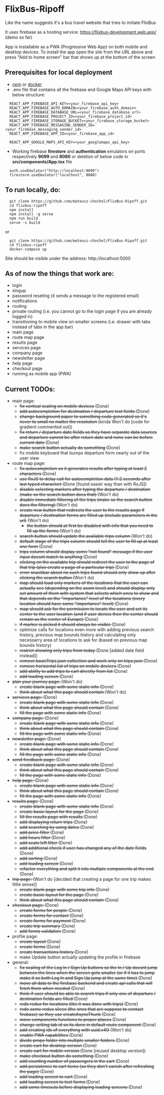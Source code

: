 # FlixBus-Ripoff
Like the name suggests it's a bus travel website that tries to imitate FlixBus

It uses firebase as a hosting service: https://flixbus-development.web.app/ (demo so far)

App is installable as a PWA (Progressive Web App) on both mobile and desktop devices. To install the app open the site from the URL above and press "Add to home screen" bar that shows up at the bottom of the screen

## Prerequisites for local deployment

- [npm](https://nodejs.org/en/download/) or [docker](https://www.docker.com/products/docker-desktop)
- .env file that contains all the firebase and Google Maps API keys with below structure:

```
  REACT_APP_FIREBASE_API_KEY=<your_firebase_api_key>
  REACT_APP_FIREBASE_AUTH_DOMAIN=<your_firebase_auth_domain>
  REACT_APP_FIREBASE_DATABASE_URL=<your_firebase_database_url>
  REACT_APP_FIREBASE_PROJECT_ID=<your_firebase_project_id>
  REACT_APP_FIREBASE_STORAGE_BUCKET=<your_firebase_storage_bucket>
  REACT_APP_FIREBASE_MESSAGING_SENDER_ID=<your_firebase_messaging_sender_id>
  REACT_APP_FIREBASE_APP_ID=<your_firebase_app_id>

  REACT_APP_GOOGLE_MAPS_API_KEY=<your_googlemaps_api_key>
```

- Working firebase <b>firestore</b> and <b>authentication</b> emulators on ports respectively <b>9099</b> and <b>8080</b> or deletion of below code in <b>src/components/App.tsx</b> file

```
  auth.useEmulator("http://localhost:9099")
  firestore.useEmulator("localhost", 8080)
```

## To run locally, do:

```
  git clone https://github.com/mateusz-chochol/FlixBus-Ripoff.git
  cd flixbus-ripoff
  npm install
  npm install -g serve
  npm run build
  serve -s build
```

or

```
  git clone https://github.com/mateusz-chochol/FlixBus-Ripoff.git
  cd flixbus-ripoff
  docker-compose up
```

Site should be visible under the address: http://localhost:5000

## As of now the things that work are:
- login
- singup
- password reseting (it sends a message to the registered email)
- notifications
- routing
- private routing (i.e. you cannot go to the login page if you are already logged in)
- transitioning to mobile view on smaller screens (i.e. drawer with tabs instead of tabs in the app bar)
- main page
- route map page
- results page
- services page
- company page
- newsletter page
- help page
- checkout page
- running as mobile app (PWA)

## Current TODOs:
- main page:
  - <del> fix vertical scaling on mobile devices </del> (Done)
  - <del> add autocompletion for destination / departure text fields </del> (Done)
  - <del> change background paper to something code generated so it's never to small no matter the resolution </del> (kinda Won't do [code for gradient commented out])
  - <del> fix return / departure date fields so they have separate data sources and departure cannot be after return date and none can be before current date </del>  (Done)
  - <del> make search button actually do something </del> (Done)
  - fix mobile keyboard that bumps departure form nearly out of the user view
- route map page:
  - <del> fix autocompletion so it generates results after typing at least 2 characters </del>  (Done)
  - <del> use RxJS to delay call for autocompletion data (1-2 seconds after last typed character) </del> (Done [found easier way than with RxJS])
  - <del> disable selecting markers after typing the departure / destination (make so the search button does that) </del> (Won't do)
  - <del> disable immediate filtering of the trips (make so the search button does the filtering) </del> (Won't do)
  - <del> create new button that redirects the user to the results page if departure / destination forms are filled up (include parameters in the url)</del> (Won't do)
    - <del> the button should at first be disabled with info that you need to fill up the forms </del> (Won't do)
  - <del> search button should update the available trips column </del> (Won't do)
  - <del> default stage of the trips column should tell the user to fill up at least one form </del> (Done)
  - <del> trips column should display some "not found" message if the user input doesnt match to anything </del> (Done)
  - <del> clicking on the available trip should redirect the user to the page of that trip (also create a page of a particular trip) </del> (Done)
  - <del> error snackbar about no such trips found should only show up after clicking the search button </del> (Won't do)
  - <del> map should load only markers of the locations that the user can actually see (depending on the zoom level) and should display only set amount of them with system that selects which ones to show and that depends on the "importance" level of the locations (every location should have some "importance" level) </del> (Done)
  - <del> map should ask for the permission to locate the user and set its center to the user location (and if user denies then the center should remain as the center of Europe) </del> (Done)
  - <del> if marker is picked it should always be visible </del> (Done)
  - optimize calls for locations even more with adding previous search history, previous map bounds history and calculating only necessarry area of locations to ask for (based on previous map bounds history)
  - <del> restrict showing only trips from today </del> (Done [added date field instead])
  - <del> remove basicTrips.json collection and work only on trips.json </del> (Done)
  - <del> remove horizontal list of trips on mobile devices </del> (Done)
  - <del> add ability to add trips to cart directly from list </del> (Done)
  - <del> add loading screen </del> (Done)
- <del> plan your journey page: </del> (Won't do)
  - <del> create blank page with some static info </del> (Done)
  - <del> think about what this page should contain </del> (Won't do)
- <del> services page: </del> (Done)
  - <del> create blank page with some static info </del> (Done)
  - <del> think about what this page should contain </del> (Done)
  - <del> fill the page with some static info </del> (Done)
- <del> company page: </del> (Done)
  - <del> create blank page with some static info </del> (Done)
  - <del> think about what this page should contain </del> (Done)
  - <del> fill the page with some static info </del> (Done)
- <del> newsletter page: </del> (Done)
  - <del> create blank page with some static info </del> (Done)
  - <del> think about what this page should contain </del> (Done)
  - <del> fill the page with some static info </del> (Done)
- <del> send feedback page: </del> (Done)
  - <del> create blank page with some static info </del> (Done)
  - <del> think about what this page should contain </del> (Done)
  - <del> fill the page with some static info </del> (Done)
- <del> help page: </del> (Done)
  - <del> create blank page with some static info </del> (Done)
  - <del> think about what this page should contain </del> (Done)
  - <del> fill the page with some static info </del> (Done)
- <del> results page: </del> (Done)
  - <del> create blank page with some static info </del> (Done)
  - <del> create basic layout for the page </del> (Done)
  - <del> fill the results page with results </del> (Done)
  - <del> add displaying return trips </del> (Done)
  - <del> add searching by using dates </del> (Done)
  - <del> add price filter </del> (Done)
  - <del> add hours filter </del> (Done)
  - <del> add seats left filter </del> (Done)
  - <del> add additional check if user has changed any of the date fields </del> (Done)
  - <del> add sorting </del> (Done)
  - <del> add loading screen </del> (Done)
  - <del> refactor everything and split it into multiple components at the end </del> (Done)
- <del> trip page: </del> (Won't do [decided that creating a page for one trip makes little sense])
  - <del> create blank page with some trip info </del> (Done)
  - <del> create basic layout for the page </del> (Done)
  - <del> think about what this page should contain </del> (Done)
- <del> checkout page: </del> (Done)
  - <del> create forms for people </del> (Done)
  - <del> create forms for contact </del> (Done)
  - <del> create forms for payment </del> (Done)
  - <del> create trip summary </del> (Done)
  - <del> add forms validation </del> (Done)
- profile page:
  - <del> create layout </del> (Done)
  - <del> create forms </del> (Done)
  - <del> create transactions history </del> (Done)
  - make Update button actually updating the profile in firebase
- general:
  - <del> fix scaling of the Log In / Sign Up buttons so the In / Up doesnt jump between the lines when the screen gets smaller (or if it has to jump make it so both Log In and Sign Up jump at the same time) </del> (Done)
  - <del> move all data to the firebase backend and create api calls that will fetch them when needed </del> (Done)
  - <del> think if user should be able to search trips if only one of departure / destination fields are filled </del> (Done)
  - <del> redo redux for locations (like it was done with trips) </del> (Done)
  - <del> redo some redux slices (the ones that are suppose to contact firebase) so they use createAsyncThunk </del> (Done)
  - <del> move components functions to proper places </del> (Done)
  - <del> change setting tab id so its done in default route component </del> (Done)
  - <del> add creating ids of everything with uuid.v4() </del> (Won't do)
  - <del> enable PWA capabilities </del> (Done)
  - <del> divide props folder into multiple smaller folders </del> (Done)
  - <del> create cart for desktop version </del> (Done)
  - <del> create cart for mobile version </del> (Done [reused desktop version])
  - <del> make checkout button do something </del> (Done)
  - <del> add counting number of passengers in the cart </del> (Done)
  - <del> add persistence to cart items (so they don't vanish after refreshing the page) </del> (Done)
  - <del> add loading screen to cart </del> (Done)
  - <del> add loading screen to text forms </del> (Done)
  - <del> add some timeouts before displaying loading screens </del> (Done)